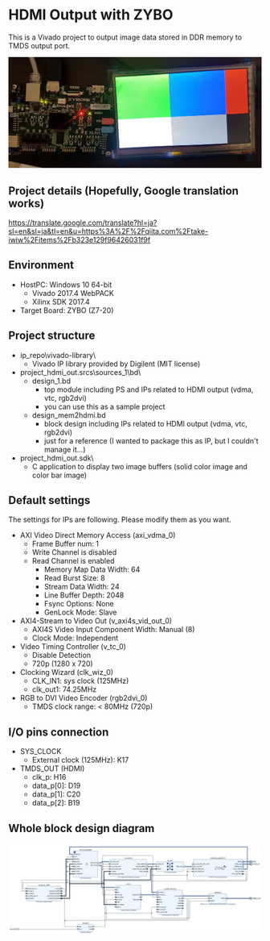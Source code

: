 # HDMI Output with ZYBO
This is a Vivado project to output image data stored in DDR memory to TMDS output port.

<img src="00_doc/pic.jpg">

## Project details (Hopefully, Google translation works)
https://translate.google.com/translate?hl=ja?sl=en&sl=ja&tl=en&u=https%3A%2F%2Fqiita.com%2Ftake-iwiw%2Fitems%2Fb323e129f96426031f9f

## Environment
- HostPC: Windows 10 64-bit
	- Vivado 2017.4 WebPACK
	- Xilinx SDK 2017.4
- Target Board: ZYBO (Z7-20)

## Project structure
- ip_repo\vivado-library\
	- Vivado IP library provided by Digilent (MIT license)
- project_hdmi_out.srcs\sources_1\bd\
	- design_1.bd
		- top module including PS and IPs related to HDMI output (vdma, vtc, rgb2dvi)
		- you can use this as a sample project
	- design_mem2hdmi.bd
		- block design including IPs related to HDMI output (vdma, vtc, rgb2dvi)
		- just for a reference (I wanted to package this as IP, but I couldn't manage it...)
- project_hdmi_out.sdk\
	- C application to display two image buffers (solid color image and color bar image)

## Default settings
The settings for IPs are following. Please modify them as you want.

- AXI Video Direct Memory Access (axi_vdma_0)
	- Frame Buffer num: 1
	- Write Channel is disabled
	- Read Channel is enabled
		- Memory Map Data Width: 64
		- Read Burst Size: 8
		- Stream Data Width: 24
		- Line Buffer Depth: 2048
		- Fsync Options: None
		- GenLock Mode: Slave
- AXI4-Stream to Video Out (v_axi4s_vid_out_0)
	- AXI4S Video Input Component Width: Manual (8)
	- Clock Mode: Independent
- Video Timing Controller (v_tc_0)
	- Disable Detection
	- 720p (1280 x 720)
- Clocking Wizard (clk_wiz_0)
	- CLK_IN1: sys clock (125MHz)
	- clk_out1: 74.25MHz
- RGB to DVI Video Encoder (rgb2dvi_0)
	- TMDS clock range: < 80MHz (720p)

## I/O pins connection
- SYS_CLOCK
	- External clock (125MHz): K17
- TMDS_OUT (HDMI)
	- clk_p: H16
	- data_p[0]: D19
	- data_p[1]: C20
	- data_p[2]: B19

## Whole block design diagram
<img src="00_doc/block_design.jpg">
